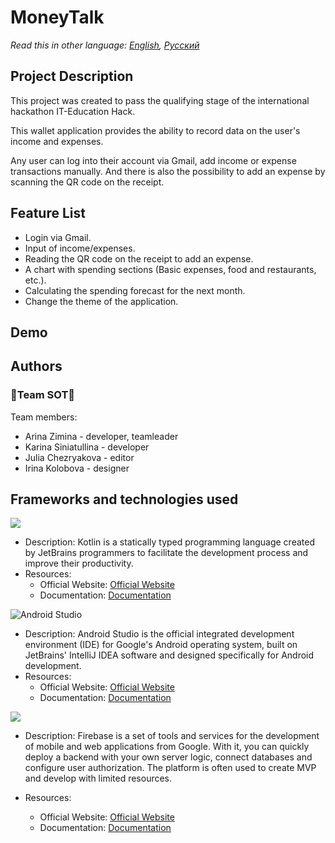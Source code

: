 
# MoneyTalk

_Read this in other language: [English](README.md), [Русский](README.ru.md)_

## Project Description

This project was created to pass the qualifying stage of the international hackathon IT-Education Hack.

This wallet application provides the ability to record data on the user's income and expenses.

Any user can log into their account via Gmail, add income or expense transactions manually. And there is also the possibility to add an expense by scanning the QR code on the receipt.

## Feature List

- Login via Gmail.
- Input of income/expenses.
- Reading the QR code on the receipt to add an expense.
- A chart with spending sections (Basic expenses, food and restaurants, etc.).
- Calculating the spending forecast for the next month.
- Change the theme of the application.

## Demo


## Authors

### **🍓Team SOT🍓**

Team members:
* Arina Zimina - developer, teamleader
* Karina Siniatullina - developer
* Julia Chezryakova - editor
* Irina Kolobova - designer


## Frameworks and technologies used

<img src="https://img.shields.io/badge/kotlin-%230095D5.svg?&style=for-the-badge&logo=kotlin&logoColor=white"/>

* Description: Kotlin is a statically typed programming language created by JetBrains programmers to facilitate the development process and improve their productivity.
* Resources:
  *  Official Website: [Official Website](https://kotlinlang.org/)
  * Documentation: [Documentation](https://kotlinlang.org/docs/home.html)

![Android Studio](https://img.shields.io/badge/android%20studio-346ac1?style=for-the-badge&logo=android%20studio&logoColor=white)

* Description: Android Studio is the official integrated development environment (IDE) for Google's Android operating system, built on JetBrains' IntelliJ IDEA software and designed specifically for Android development.
* Resources:
  * Official Website: [Official Website](https://developer.android.com/studio?hl=ru)
  * Documentation: [Documentation](https://developer.android.com/develop?skip_cache=true%22%22)

<img src="https://img.shields.io/badge/firebase%20-%23039BE5.svg?&style=for-the-badge&logo=firebase"/>

* Description: Firebase is a set of tools and services for the development of mobile and web applications from Google. With it, you can quickly deploy a backend with your own server logic, connect databases and configure user authorization. The platform is often used to create MVP and develop with limited resources.

* Resources:
  * Official Website: [Official Website](https://firebase.google.com/)
  * Documentation: [Documentation](https://firebase.google.com/docs?hl=ru)
